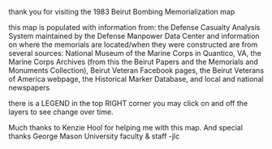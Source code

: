 thank you for visiting the 1983 Beirut Bombing Memorialization map

this map is populated with information from:
  the Defense Casualty Analysis System maintained by the Defense Manpower Data Center
and 
  information on where the memorials are located/when they were constructed are from several sources: 
    National Museum of the Marine Corps in Quantico, VA, the Marine Corps Archives (from this the Beirut Papers and the Memorials and Monuments Collection), Beirut Veteran Facebook pages, the Beirut Veterans of America webpage, the Historical Marker             Database, and local and national newspapers
    
there is a LEGEND in the top RIGHT corner
  you may click on and off the layers to see change over time.

  Much thanks to Kenzie Hool for helping me with this map. And special thanks George Mason University faculty & staff
        -jlc
